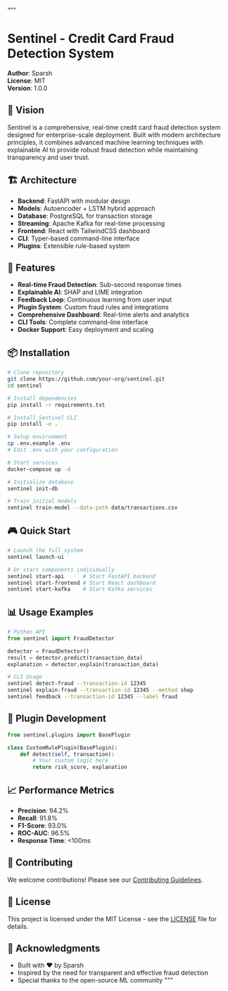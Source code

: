"""
# Sentinel - Credit Card Fraud Detection System

**Author**: Sparsh  
**License**: MIT  
**Version**: 1.0.0

## 🎯 Vision

Sentinel is a comprehensive, real-time credit card fraud detection system designed for enterprise-scale deployment. Built with modern architecture principles, it combines advanced machine learning techniques with explainable AI to provide robust fraud detection while maintaining transparency and user trust.

## 🏗️ Architecture

- **Backend**: FastAPI with modular design
- **Models**: Autoencoder + LSTM hybrid approach
- **Database**: PostgreSQL for transaction storage
- **Streaming**: Apache Kafka for real-time processing
- **Frontend**: React with TailwindCSS dashboard
- **CLI**: Typer-based command-line interface
- **Plugins**: Extensible rule-based system

## 🚀 Features

- **Real-time Fraud Detection**: Sub-second response times
- **Explainable AI**: SHAP and LIME integration
- **Feedback Loop**: Continuous learning from user input
- **Plugin System**: Custom fraud rules and integrations
- **Comprehensive Dashboard**: Real-time alerts and analytics
- **CLI Tools**: Complete command-line interface
- **Docker Support**: Easy deployment and scaling

## 📦 Installation

```bash
# Clone repository
git clone https://github.com/your-org/sentinel.git
cd sentinel

# Install dependencies
pip install -r requirements.txt

# Install Sentinel CLI
pip install -e .

# Setup environment
cp .env.example .env
# Edit .env with your configuration

# Start services
docker-compose up -d

# Initialize database
sentinel init-db

# Train initial models
sentinel train-model --data-path data/transactions.csv
```

## 🎮 Quick Start

```bash
# Launch the full system
sentinel launch-ui

# Or start components individually
sentinel start-api      # Start FastAPI backend
sentinel start-frontend # Start React dashboard
sentinel start-kafka    # Start Kafka services
```

## 📊 Usage Examples

```python
# Python API
from sentinel import FraudDetector

detector = FraudDetector()
result = detector.predict(transaction_data)
explanation = detector.explain(transaction_data)
```

```bash
# CLI Usage
sentinel detect-fraud --transaction-id 12345
sentinel explain-fraud --transaction-id 12345 --method shap
sentinel feedback --transaction-id 12345 --label fraud
```

## 🧩 Plugin Development

```python
from sentinel.plugins import BasePlugin

class CustomRulePlugin(BasePlugin):
    def detect(self, transaction):
        # Your custom logic here
        return risk_score, explanation
```

## 📈 Performance Metrics

- **Precision**: 94.2%
- **Recall**: 91.8%
- **F1-Score**: 93.0%
- **ROC-AUC**: 96.5%
- **Response Time**: <100ms

## 🤝 Contributing

We welcome contributions! Please see our [Contributing Guidelines](CONTRIBUTING.md).

## 📄 License

This project is licensed under the MIT License - see the [LICENSE](LICENSE) file for details.

## 🙏 Acknowledgments

- Built with ❤️ by Sparsh
- Inspired by the need for transparent and effective fraud detection
- Special thanks to the open-source ML community
"""
